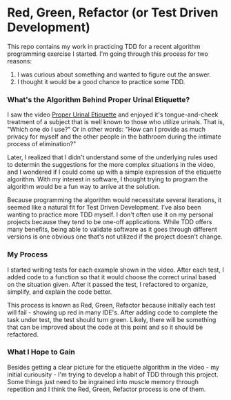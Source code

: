 # Red, Green, Refactor (or Test Driven Development)
This repo contains my work in practicing TDD for a recent algorithm programming exercise I started. I'm going through this process for two reasons:
1. I was curious about something and wanted to figure out the answer.
2. I thought it would be a good chance to practice some TDD.

### What's the Algorithm Behind Proper Urinal Etiquette?
I saw the video [Proper Urinal Etiquette](https://www.youtube.com/watch?v=tKnWd3JVnfE&t=36s) and enjoyed it's tongue-and-cheek treatment of a subject that is well known to those who utilize urinals. That is, "Which one do I use?" Or in other words: "How can I provide as much privacy for myself and the other people in the bathroom during the intimate process of elimination?"

Later, I realized that I didn't understand some of the underlying rules used to determin the suggestions for the more complex situations in the video, and I wondered if I could come up with a simple expression of the etiquette algorithm. With my interest in software, I thought trying to program the algorithm would be a fun way to arrive at the solution.

Because programming the algorithm would necessitate several iterations, it seemed like a natural fit for Test Driven Development. I've also been wanting to practice more TDD myself. I don't often use it on my personal projects because they tend to be one-off applications. While TDD offers many benefits, being able to validate software as it goes through different versions is one obvious one that's not utilized if the project doesn't change.

### My Process
I started writing tests for each example shown in the video. After each test, I added code to a function so that it would choose the correct urinal based on the situation given. After it passed the test, I refactored to organize, simplify, and explain the code better.

This process is known as Red, Green, Refactor because initially each test will fail - showing up red in many IDE's. After adding code to complete the task under test, the test should turn green. Likely, there will be something that can be improved about the code at this point and so it should be refactored.

### What I Hope to Gain
Besides getting a clear picture for the etiquette algorithm in the video - my initial curiousity - I'm trying to develop a habit of TDD through this project. Some things just need to be ingrained into muscle memory through repetition and I think the Red, Green, Refactor process is one of them.